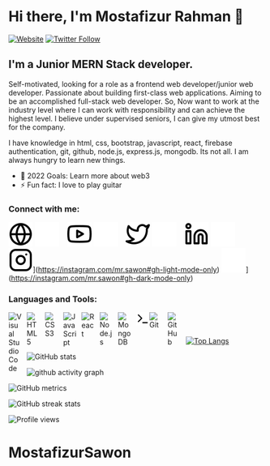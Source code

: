 # Hi there, I'm Mostafizur Rahman 👋 

[![Website](https://img.shields.io/website?label=mostafizur.netlify.app&style=for-the-badge&url=https%3A%2F%2Fcodestackr.com)](https://mostafizur.netlify.app/)
[![Twitter Follow](https://img.shields.io/twitter/follow/rah_mostafizur?color=1DA1F2&logo=twitter&style=for-the-badge)](https://twitter.com/intent/follow?original_referer=https%3A%2F%2Fgithub.com%2FcodeSTACKr&screen_name=rah_mostafizur)


## I'm a Junior MERN Stack developer.

Self-motivated, looking for a role as a frontend web developer/junior web developer. Passionate about building first-class web applications. Aiming to be an accomplished full-stack web developer. So, Now want to work at the industry level where I can work with responsibility and can achieve the highest level. I believe under supervised seniors, I can give my utmost best for the company.

I have knowledge in html, css, bootstrap, javascript, react, firebase authentication, git, github, node.js, express.js, mongodb. Its not all. I am always hungry to learn new things.

<!-- - 🔭 Check out my VS Code course: [Become A VS Code SuperHero!][course]! -->
<!-- - 🌱 I’m currently learning everything 🤣 -->
<!-- - 👯 I’m looking to collaborate with other content creators -->
- 🥅 2022 Goals: Learn more about web3
- ⚡ Fun fact: I love to play guitar
<!-- - 😻 Check out the NFT collection I created: [CodeCats](https://opensea.io/collection/codecats?search[sortAscending]=true&search[sortBy]=PRICE&search[toggles][0]=BUY_NOW) -->

### Connect with me:

[![website](./img/globe-light.svg)](https://mostafizur.netlify.app/#gh-light-mode-only)
[![website](./img/globe-dark.svg)](https://mostafizur.netlify.app/#gh-dark-mode-only)
&nbsp;&nbsp;
[![website](./img/youtube-light.svg)](https://youtube.com/#gh-light-mode-only)
[![website](./img/youtube-dark.svg)](https://youtube.com/#gh-dark-mode-only)
&nbsp;&nbsp;
[![website](./img/twitter-light.svg)](https://twitter.com/rah_mostafizur#gh-light-mode-only)
[![website](./img/twitter-dark.svg)](https://twitter.com/rah_mostafizur#gh-dark-mode-only)
&nbsp;&nbsp;
[![website](./img/linkedin-light.svg)](https://linkedin.com/in/mostafizur-rahman-sawon#gh-light-mode-only)
[![website](./img/linkedin-dark.svg)](https://linkedin.com/in/mostafizur-rahman-sawon#gh-dark-mode-only)
&nbsp;&nbsp;
![website](./img/instagram-light.svg)](https://instagram.com/mr.sawon#gh-light-mode-only)
![website](./img/instagram-dark.svg)](https://instagram.com/mr.sawon#gh-dark-mode-only)

### Languages and Tools:

[<img align="left" alt="Visual Studio Code" width="26px" src="https://cdn.jsdelivr.net/gh/devicons/devicon/icons/vscode/vscode-original.svg" style="padding-right:10px;" />](#gh-light-mode-only)
[<img align="left" alt="HTML5" width="26px" src="https://cdn.jsdelivr.net/gh/devicons/devicon/icons/html5/html5-original.svg" style="padding-right:10px;" />](#gh-light-mode-only)
[<img align="left" alt="CSS3" width="26px" src="https://cdn.jsdelivr.net/gh/devicons/devicon/icons/css3/css3-original.svg" style="padding-right:10px;" />](#gh-light-mode-only)
<!-- [<img align="left" alt="Sass" width="26px" src="https://cdn.jsdelivr.net/gh/devicons/devicon/icons/sass/sass-original.svg" style="padding-right:10px;" />][cssplaylist] -->
[<img align="left" alt="JavaScript" width="26px" src="https://cdn.jsdelivr.net/gh/devicons/devicon/icons/javascript/javascript-original.svg" style="padding-right:10px;" />](#gh-light-mode-only)
[<img align="left" alt="React" width="26px" src="https://cdn.jsdelivr.net/gh/devicons/devicon/icons/react/react-original.svg" style="padding-right:10px;" />](#gh-light-mode-only)
 <!-- [<img align="left" alt="Gatsby" width="26px" src="https://cdn.jsdelivr.net/gh/devicons/devicon/icons/gatsby/gatsby-original.svg" style="padding-right:10px;" />][webdevplaylist]
[<img align="left" alt="GraphQL" width="26px" src="https://cdn.jsdelivr.net/gh/devicons/devicon/icons/graphql/graphql-plain.svg" style="padding-right:10px;" />][webdevplaylist] -->
[<img align="left" alt="Node.js" width="26px" src="https://cdn.jsdelivr.net/gh/devicons/devicon/icons/nodejs/nodejs-original.svg" style="padding-right:10px;" />](#gh-light-mode-only)
<!-- [<img align="left" alt="Deno" width="26px" src="./img/deno-light.svg" style="padding-right:10px;" />][webdevplaylist]  -->
[<img align="left" alt="MongoDB" width="26px" src="https://cdn.jsdelivr.net/gh/devicons/devicon/icons/mongodb/mongodb-original.svg" style="padding-right:10px;" />](#gh-light-mode-only)
<!-- [<img align="left" alt="MySQL" width="26px" src="https://cdn.jsdelivr.net/gh/devicons/devicon/icons/mysql/mysql-original.svg" style="padding-right:10px;" />][webdevplaylist] -->
[<img align="left" alt="Terminal" width="26px" src="./img/terminal-light.svg" />](#gh-light-mode-only)
<!-- [<img align="left" alt="Terminal" width="26px" src="./img/terminal-dark.svg" />](#gh-dark-mode-only) -->
[<img align="left" alt="Git" width="26px" src="https://cdn.jsdelivr.net/gh/devicons/devicon/icons/git/git-original.svg" style="padding-right:10px;" />](#gh-light-mode-only)
[<img align="left" alt="GitHub" width="26px" src="https://user-images.githubusercontent.com/3369400/139447912-e0f43f33-6d9f-45f8-be46-2df5bbc91289.png" style="padding-right:10px;" />](#gh-light-mode-only)
<!-- [<img align="left" alt="GitHub" width="26px" src="https://user-images.githubusercontent.com/3369400/139448065-39a229ba-4b06-434b-bc67-616e2ed80c8f.png" style="padding-right:10px;" />](#gh-light-mode-only) -->


<br />
<br />



<!-- ### 📺 Latest YouTube Videos -->

<!-- YOUTUBE:START -->
<!-- - [Is Your NFT Rare? &lpar;Don&#39;t Buy or Sell Before Checking!!&rpar; - NFT Rarity Calculator](https://www.youtube.com/watch?v=Uz1y4j9gvP8)
- [ERC-1155 Contracts Explained | Ethereum Blockchain](https://www.youtube.com/watch?v=S-2TuS9ISAg)
- [ERC-721 Contracts Explained! | Ethereum Blockchain](https://www.youtube.com/watch?v=UCQaEbIyHcM)
- [ERC-20 Contracts Explained! | Ethereum Blockchain](https://www.youtube.com/watch?v=v5BPna3v1Pw)
- [What the Heck is ERC!? Ethereum Blockchain](https://www.youtube.com/watch?v=hf-Qk0Hx00E) -->
<!-- YOUTUBE:END -->

<!-- ➡️ [more videos...](https://youtube.com/codestackr) -->


<!-- ### 📕 Latest Blog Posts -->

<!-- BLOG-POST-LIST:START -->
<!-- - [How To Pass Application Tracking Systems &lpar;ATS&rpar; &amp; Get Interviews - Resume Tips for Software Developer](https://dev.to/codestackr/how-to-pass-application-tracking-systems-ats-get-interviews-resume-tips-for-software-developer-4bmo)
- [Microinteractions: Password Validation Animation](https://dev.to/codestackr/microinteractions-password-validation-animation-5629)
- [Notion + YouTube - A Powerful Combination for Productivity](https://dev.to/codestackr/notion-youtube-a-powerful-combination-for-productivity-1def)
- [Regular Expressions &lpar;RegEx&rpar; Crash Course](https://dev.to/codestackr/regular-expressions-regex-crash-course-248n)
- [Emmet Part 2 - Advanced](https://dev.to/codestackr/emmet-part-2-advanced-4c65) -->
<!-- BLOG-POST-LIST:END -->

<!-- ➡️ [more blog posts...](https://codestackr.com) -->

<!-- --- -->

<!-- <details>
  <summary>:zap: Recent GitHub Activity</summary> -->
  
<!--START_SECTION:activity-->
<!-- 1. ❌ Closed PR [#5](https://github.com/codeSTACKr/nft-landing-page/pull/5) in [codeSTACKr/nft-landing-page](https://github.com/codeSTACKr/nft-landing-page)
2. 💪 Opened PR [#1580](https://github.com/anuraghazra/github-readme-stats/pull/1580) in [anuraghazra/github-readme-stats](https://github.com/anuraghazra/github-readme-stats)
3. 🗣 Commented on [#1572](https://github.com/anuraghazra/github-readme-stats/issues/1572) in [anuraghazra/github-readme-stats](https://github.com/anuraghazra/github-readme-stats)
4. 🎉 Merged PR [#1](https://github.com/mongodb-developer/mongodb-ecommerce/pull/1) in [mongodb-developer/mongodb-ecommerce](https://github.com/mongodb-developer/mongodb-ecommerce)
5. 💪 Opened PR [#1](https://github.com/mongodb-developer/mongodb-ecommerce/pull/1) in [mongodb-developer/mongodb-ecommerce](https://github.com/mongodb-developer/mongodb-ecommerce) -->
<!--END_SECTION:activity-->

<!-- </details> -->

<!-- <details>
  <summary>:zap: GitHub Stats</summary>

  <img align="left" alt="MostafzurSawon's GitHub Stats" src="https://github-readme-stats.vercel.app/api?username=MostafizurSawon&show_icons=true&hide_border=false&title_color=ff652f&icon_color=FFE400&bg_color=09131B&text_color=ffffff&border_color=0c1a25" />

</details> -->

[![Top Langs](https://github-readme-stats.vercel.app/api/top-langs/?username=MostafizurSawon)](https://github.com/anuraghazra/github-readme-stats)

![GitHub stats](https://github-readme-stats.vercel.app/api?username=MostafizurSawon&show_icons=true&count_private=true)  

<!-- ![GitHub Activity Graph](https://activity-graph.herokuapp.com/graph?username=MostafizurSawon)  -->

![github activity graph](https://activity-graph.herokuapp.com/graph?username=mostafizurSawon&&theme=xcode)

![GitHub metrics](https://metrics.lecoq.io/MostafizurSawon)  

![GitHub streak stats](https://github-readme-streak-stats.herokuapp.com/?user=MostafizurSawon)  

![Profile views](https://gpvc.arturio.dev/MostafizurSawon) 


[website]: https://mostafizur.netlify.app/
[course]: https://www.linkedin.com/in/mostafizur-rahman-sawon
[twitter]: https://twitter.com/rah_mostafizur
[instagram]: https://www.instagram.com/mr.sawon/
[linkedin]: https://www.linkedin.com/in/mostafizur-rahman-sawon
[webdevplaylist]: https://www.youtube.com/playlist?list=PLkwxH9e_vrAJ0WbEsFA9W3I1W-g_BTsbt
[jsplaylist]: https://www.youtube.com/playlist?list=PLkwxH9e_vrALRJKu7wfXby3MKeflhTu6B
[cssplaylist]: https://www.youtube.com/playlist?list=PLkwxH9e_vrALSdvZuEh6gqQdmDoDIoqz4
[reactplaylist]: https://www.youtube.com/playlist?list=PLkwxH9e_vrAK4TdffpxKY3QGyHCpxFcQ0
# MostafizurSawon
